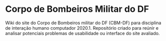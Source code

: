 # Corpo de Bombeiros Militar do DF

Wiki do site do Corpo de Bombeiros militar do DF (CBM-DF) para disciplina de interação humano computador 2020.1. Repositório criado para reúnir e analisar potenciais problemas de usabilidade ou interface do site avaliado.
